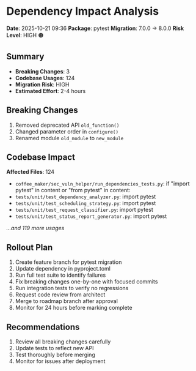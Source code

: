 # Dependency Impact Analysis

**Date**: 2025-10-21 09:36
**Package**: pytest
**Migration**: 7.0.0 → 8.0.0
**Risk Level**: HIGH 🟠

## Summary

- **Breaking Changes**: 3
- **Codebase Usages**: 124
- **Migration Risk**: HIGH
- **Estimated Effort**: 2-4 hours

## Breaking Changes

1. Removed deprecated API `old_function()`
2. Changed parameter order in `configure()`
3. Renamed module `old_module` to `new_module`


## Codebase Impact

**Affected Files**: 124

- `coffee_maker/sec_vuln_helper/run_dependencies_tests.py`: if "import pytest" in content or "from pytest" in content:
- `tests/unit/test_dependency_analyzer.py`: import pytest
- `tests/unit/test_scheduling_strategy.py`: import pytest
- `tests/unit/test_request_classifier.py`: import pytest
- `tests/unit/test_status_report_generator.py`: import pytest

_...and 119 more usages_


## Rollout Plan

1. Create feature branch for pytest migration
2. Update dependency in pyproject.toml
3. Run full test suite to identify failures
4. Fix breaking changes one-by-one with focused commits
5. Run integration tests to verify no regressions
6. Request code review from architect
7. Merge to roadmap branch after approval
8. Monitor for 24 hours before marking complete


## Recommendations

1. Review all breaking changes carefully
2. Update tests to reflect new API
3. Test thoroughly before merging
4. Monitor for issues after deployment
